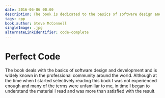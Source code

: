 ```yaml
---
date: 2016-06-06 00:00
description: The book is dedicated to the basics of software design and development and is widely known in the professional community around the world. I chose to read it for a deeper understanding of programming and was more than satisfied.
tags: cpp
book.author: Steve McConnell
singleImage: .jpg
alternateLinkIdentifier: code-complete
---
```

# Perfect Code

The book deals with the basics of software design and development and is widely known in the professional community around the world.
Although at the time when I started selectively reading this book I was not experienced enough and many of the terms were unfamiliar to me, in time I began to understand the material I read and was more than satisfied with the result.
